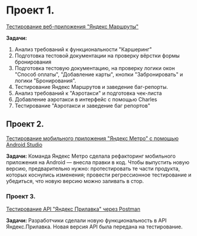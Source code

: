 # Проект 1. 
[Тестирование веб-приложения "Яндекс Маршруты"](https://docs.google.com/spreadsheets/d/11ln5z2pMwzKGNQCwn-5OAdX8-4geADlRS8XB9fagzzg/edit?gid=1567345705#gid=1567345705) 

**Задачи:** 
1) Анализ требований к функциональности "Каршеринг"
2) Подготовка тестовой документации на проверку вёрстки формы бронирования 
3) Подготовка тестовую документацию, на проверку логики окон "Способ оплаты", "Добавление карты", кнопки "Забронировать" и логики "Бронирования".
3) Тестирование Яндекс Маршрутов и заведение баг-репорты.
4) Анализ требований к "Аэротакси" и подготовка чек-листа
5) Добавление аэротакси в интерфейс с помощью Charles 
6) Тестирование "Аэротакси и заведение баг репортов"
## Проект 2.
[Тестирование мобильного приложения "Яндекс Метро" с помощью Android Studio](https://docs.google.com/spreadsheets/d/10zu6LeQhjy72NrfEEUqaFrp_F0QWIC-Bp0XMdzB9gAA/edit?gid=899462569#gid=899462569) 

**Задачи:** 
Команда Яндекс Метро сделала рефакторинг мобильного приложения на Android — внесла правки в код. Чтобы выпустить новую версию, предварительно нужно: протестировать те части продукта, которых коснулись изменения;
провести регрессионное тестирование и убедиться, что новую версию можно заливать в стор.
### Проект 3. 
[Тестирование API "Яндекс Прилавка" через Postman](https://docs.google.com/spreadsheets/d/1aTIhAizlkVFcbWBDplD2Urae4gXqylmJfyU3aToCEcs/edit?gid=2006427015#gid=2006427015) 

**Задачи:**
Разработчики сделали новую функциональность в API Яндекс.Прилавка. Новая версия API была передана на тестирование. 
